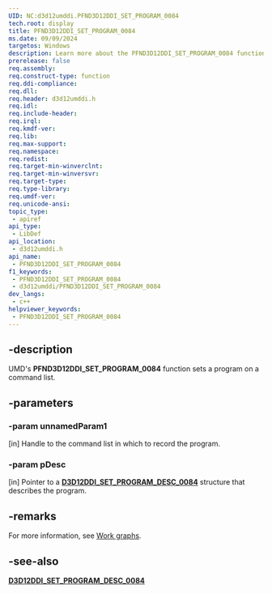 ```yaml
---
UID: NC:d3d12umddi.PFND3D12DDI_SET_PROGRAM_0084
tech.root: display
title: PFND3D12DDI_SET_PROGRAM_0084
ms.date: 09/09/2024
targetos: Windows
description: Learn more about the PFND3D12DDI_SET_PROGRAM_0084 function.
prerelease: false
req.assembly: 
req.construct-type: function
req.ddi-compliance: 
req.dll: 
req.header: d3d12umddi.h
req.idl: 
req.include-header: 
req.irql: 
req.kmdf-ver: 
req.lib: 
req.max-support: 
req.namespace: 
req.redist: 
req.target-min-winverclnt:
req.target-min-winversvr: 
req.target-type: 
req.type-library: 
req.umdf-ver: 
req.unicode-ansi: 
topic_type:
 - apiref
api_type:
 - LibDef
api_location:
 - d3d12umddi.h
api_name:
 - PFND3D12DDI_SET_PROGRAM_0084
f1_keywords:
 - PFND3D12DDI_SET_PROGRAM_0084
 - d3d12umddi/PFND3D12DDI_SET_PROGRAM_0084
dev_langs:
 - c++
helpviewer_keywords:
 - PFND3D12DDI_SET_PROGRAM_0084
---
```


## -description

UMD's **PFND3D12DDI_SET_PROGRAM_0084** function sets a program on a command list.

## -parameters

### -param unnamedParam1

[in] Handle to the command list in which to record the program.

### -param pDesc

[in] Pointer to a [**D3D12DDI_SET_PROGRAM_DESC_0084**](ns-d3d12umddi-d3d12ddi_set_program_desc_0108.md) structure that describes the program.

## -remarks

For more information, see [Work graphs](/windows-hardware/drivers/display/work-graphs).

## -see-also

[**D3D12DDI_SET_PROGRAM_DESC_0084**](ns-d3d12umddi-d3d12ddi_set_program_desc_0108.md)
